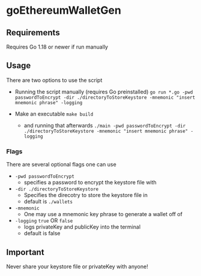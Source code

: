 # goEthereumWalletGen

## Requirements

Requires Go 1.18 or newer if run manually

## Usage

There are two options to use the script

* Running the script manually (requires Go preinstalled)
 `go run *.go -pwd passwordToEncrypt -dir ./directoryToStoreKeystore -mnemonic "insert mnemonic phrase" -logging`

* Make an executable `make build`
  * and running that afterwards `./main -pwd passwordToEncrypt -dir ./directoryToStoreKeystore -mnemonic "insert mnemonic phrase" -logging`

### Flags

There are several optional flags one can use

* `-pwd passwordToEncrypt`
  * specifies a password to encrypt the keystore file with
* `-dir ./directoryToStoreKeystore`
  * Specifies the direcotry to store the keystore file in
  * default is `./wallets`
* `-mnemonic` 
  * One may use a mnemonic key phrase to generate a wallet off of
* `-logging` `true` OR `false`
  * logs privateKey and publicKey into the terminal
  * default is false

## Important

Never share your keystore file or privateKey with anyone!
